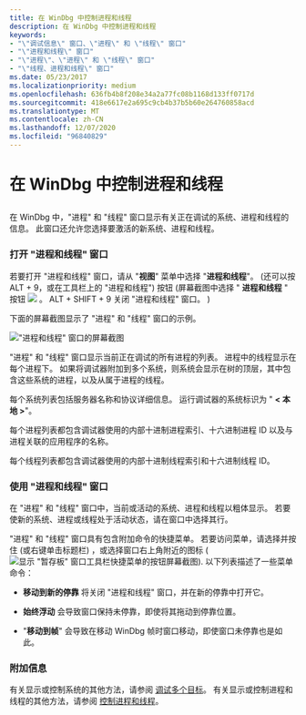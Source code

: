 ```yaml
---
title: 在 WinDbg 中控制进程和线程
description: 在 WinDbg 中控制进程和线程
keywords:
- "\"调试信息\" 窗口、\"进程\" 和 \"线程\" 窗口"
- "\"进程和线程\" 窗口"
- "\"进程\"、\"进程\" 和 \"线程\" 窗口"
- "\"线程、进程和线程\" 窗口"
ms.date: 05/23/2017
ms.localizationpriority: medium
ms.openlocfilehash: 636fb4b8f208e34a2a77fc08b1168d133ff0717d
ms.sourcegitcommit: 418e6617e2a695c9cb4b37b5b60e264760858acd
ms.translationtype: MT
ms.contentlocale: zh-CN
ms.lasthandoff: 12/07/2020
ms.locfileid: "96840829"
---
```

# <a name="controlling-processes-and-threads-in-windbg"></a>在 WinDbg 中控制进程和线程


## <span id="ddk_processes_and_threads_window_dbg"></span><span id="DDK_PROCESSES_AND_THREADS_WINDOW_DBG"></span>


在 WinDbg 中，"进程" 和 "线程" 窗口显示有关正在调试的系统、进程和线程的信息。 此窗口还允许您选择要激活的新系统、进程和线程。

### <a name="span-idopening_the_processes_and_threads_windowspanspan-idopening_the_processes_and_threads_windowspanopening-the-processes-and-threads-window"></a><span id="opening_the_processes_and_threads_window"></span><span id="OPENING_THE_PROCESSES_AND_THREADS_WINDOW"></span>打开 "进程和线程" 窗口

若要打开 "进程和线程" 窗口，请从 "**视图**" 菜单中选择 "**进程和线程**"。  (还可以按 ALT + 9，或在工具栏上的 "进程和线程") 按钮 (屏幕截图中选择 " **进程和线程** " 按钮 ![ ](images/window-processes-threads.png) 。 ALT + SHIFT + 9 关闭 "进程和线程" 窗口。 ) 

下面的屏幕截图显示了 "进程" 和 "线程" 窗口的示例。

!["进程和线程" 窗口的屏幕截图](images/window-prth.png)

"进程" 和 "线程" 窗口显示当前正在调试的所有进程的列表。 进程中的线程显示在每个进程下。 如果将调试器附加到多个系统，则系统会显示在树的顶层，其中包含这些系统的进程，以及从属于进程的线程。

每个系统列表包括服务器名称和协议详细信息。 运行调试器的系统标识为 " **&lt; 本地 &gt;**"。

每个进程列表都包含调试器使用的内部十进制进程索引、十六进制进程 ID 以及与进程关联的应用程序的名称。

每个线程列表都包含调试器使用的内部十进制线程索引和十六进制线程 ID。

### <a name="span-idusing_the_processes_and_threads_windowspanspan-idusing_the_processes_and_threads_windowspanusing-the-processes-and-threads-window"></a><span id="using_the_processes_and_threads_window"></span><span id="USING_THE_PROCESSES_AND_THREADS_WINDOW"></span>使用 "进程和线程" 窗口

在 "进程" 和 "线程" 窗口中，当前或活动的系统、进程和线程以粗体显示。 若要使新的系统、进程或线程处于活动状态，请在窗口中选择其行。

"进程" 和 "线程" 窗口具有包含附加命令的快捷菜单。 若要访问菜单，请选择并按住 (或右键单击标题栏) ，或选择窗口右上角附近的图标 (![显示 "暂存板" 窗口工具栏快捷菜单的按钮屏幕截图](images/window-processes-threads.png)). 以下列表描述了一些菜单命令：

-   **移动到新的停靠** 将关闭 "进程和线程" 窗口，并在新的停靠中打开它。

-   **始终浮动** 会导致窗口保持未停靠，即使将其拖动到停靠位置。

-   "**移动到帧**" 会导致在移动 WinDbg 帧时窗口移动，即使窗口未停靠也是如此。

### <a name="span-idadditional_informationspanspan-idadditional_informationspanadditional-information"></a><span id="additional_information"></span><span id="ADDITIONAL_INFORMATION"></span>附加信息

有关显示或控制系统的其他方法，请参阅 [调试多个目标](debugging-multiple-targets.md)。 有关显示或控制进程和线程的其他方法，请参阅 [控制进程和线程](controlling-processes-and-threads.md)。

 

 





